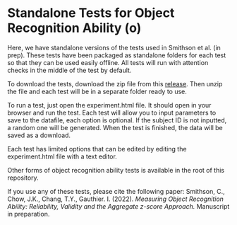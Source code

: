 # Standalone Tests for Object Recognition Ability (o)
Here, we have standalone versions of the tests used in Smithson et al. (in prep). These tests
have been packaged as standalone folders for each test so that they can be used
easily offline. All tests will run with attention checks in the middle of the
test by default.

To download the tests, download the zip file from this [release](https://github.com/OPLabVanderbilt/Ojs/releases/download/v1.6/oJS-standalone.zip). 
Then unzip the file and each test will be in a separate folder ready to use. 

To run a test, just open the experiment.html file. It should open in your 
browser and run the test. Each test will allow you to input parameters to save
to the datafile, each option is optional. If the subject ID is not inputted, a
random one will be generated. When the test is finished, the data will be saved 
as a download.

Each test has limited options that can be edited by editing the experiment.html
file with a text editor.

Other forms of object recognition ability tests is available in the root of 
this repository.

If you use any of these tests, please cite the following paper:
Smithson, C., Chow, J.K., Chang, T.Y., Gauthier. I. (2022). *Measuring Object Recognition Ability: Reliability, Validity and the Aggregate z-score Approach.* Manuscript in preparation.
